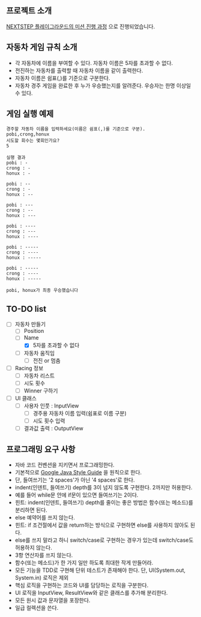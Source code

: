 ## 프로젝트 소개
[NEXTSTEP 플레이그라운드의 미션 진행 과정](https://github.com/next-step/nextstep-docs/blob/master/playground/README.md)
으로 진행되었습니다. 

자동차 게임 규칙 소개 
---
- 각 자동차에 이름을 부여할 수 있다. 자동차 이름은 5자를 초과할 수 없다.
- 전진하는 자동차를 출력할 때 자동차 이름을 같이 출력한다.
- 자동차 이름은 쉼표(,)를 기준으로 구분한다.
- 자동차 경주 게임을 완료한 후 누가 우승했는지를 알려준다. 우승자는 한명 이상일 수 있다.

게임 실행 예제
---
```
경주할 자동차 이름을 입력하세요(이름은 쉼표(,)를 기준으로 구분).
pobi,crong,honux
시도할 회수는 몇회인가요?
5

실행 결과
pobi : -
crong : -
honux : -

pobi : --
crong : -
honux : --

pobi : ---
crong : --
honux : ---

pobi : ----
crong : ---
honux : ----

pobi : -----
crong : ----
honux : -----

pobi : -----
crong : ----
honux : -----

pobi, honux가 최종 우승했습니다
```

TO-DO list
---
- [ ] 자동차 만들기
    - [ ] Position
    - [ ] Name
        - [X] 5자를 초과할 수 없다
    - [ ] 자동차 움직임
        - [ ] 전진 or 멈춤
- [ ] Racing 정보
    - [ ] 자동차 리스트 
    - [ ] 시도 횟수
    - [ ] Winner 구하기
- [ ] UI 클래스
    - [ ] 사용자 인풋 : InputView
      - [ ] 경주용 자동차 이름 입력(쉼표로 이름 구분)
      - [ ] 시도 횟수 입력
    - [ ] 결과값 출력 : OutputView

프로그래밍 요구 사항
---
- 자바 코드 컨벤션을 지키면서 프로그래밍한다. 
- 기본적으로 [Google Java Style Guide](https://google.github.io/styleguide/javaguide.html)
  을 원칙으로 한다.
- 단, 들여쓰기는 '2 spaces'가 아닌 '4 spaces'로 한다.
- indent(인덴트, 들여쓰기) depth를 3이 넘지 않도록 구현한다. 2까지만 허용한다.
- 예를 들어 while문 안에 if문이 있으면 들여쓰기는 2이다.
- 힌트: indent(인덴트, 들여쓰기) depth를 줄이는 좋은 방법은 함수(또는 메소드)를 분리하면 된다.
- else 예약어를 쓰지 않는다.
- 힌트: if 조건절에서 값을 return하는 방식으로 구현하면 else를 사용하지 않아도 된다.
- else를 쓰지 말라고 하니 switch/case로 구현하는 경우가 있는데 switch/case도 허용하지 않는다.
- 3항 연산자를 쓰지 않는다.
- 함수(또는 메소드)가 한 가지 일만 하도록 최대한 작게 만들어라.
- 모든 기능을 TDD로 구현해 단위 테스트가 존재해야 한다. 단, UI(System.out, System.in) 로직은 제외
- 핵심 로직을 구현하는 코드와 UI를 담당하는 로직을 구분한다.
- UI 로직을 InputView, ResultView와 같은 클래스를 추가해 분리한다.
- 모든 원시 값과 문자열을 포장한다.
- 일급 컬렉션을 쓴다.